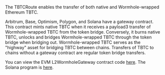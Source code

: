 The TBTCRoute enables the transfer of both native and Wormhole-wrapped Ethereum TBTC.

Arbitrum, Base, Optimism, Polygon, and Solana have a gateway contract. This contract mints native TBTC when it receives a payload3 transfer of Wormhole-wrapped TBTC from the token bridge. Conversely, it burns native TBTC, unlocks and bridges Wormhole-wrapped TBTC through the token bridge when bridging out. Wormhole-wrapped TBTC serves as the "highway" asset for bridging TBTC between chains. Transfers of TBTC to chains without a gateway contract are regular token bridge transfers.

You can view the EVM L2WormholeGateway contract code [here](https://github.com/keep-network/tbtc-v2/blob/main/solidity/contracts/l2/L2WormholeGateway.sol). The Solana program is [here](https://github.com/keep-network/tbtc-v2/tree/main/cross-chain/solana).
